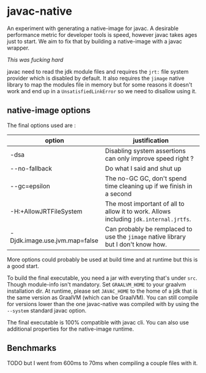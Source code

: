# javac-native

An experiment with generating a native-image for javac. A desirable performance metric for developer tools is speed,
however javac takes ages just to start. We aim to fix that by building a native-image with a javac wrapper.

*This was fucking hard*

javac need to read the jdk module files and requires the `jrt:` file system provider which is disabled by default. It
also requires the `jimage` native library to map the modules file in memory but for some reasons it doesn't work and end
up in a `UnsatisfiedLinkError` so we need to disallow using it.

## native-image options

The final options used are :

option                       |justification
-----------------------------|-------------
-dsa                         |Disabling system assertions can only improve speed right ?
--no-fallback                |Do what I said and shut up
--gc=epsilon                 |The no-GC GC, don't spend time cleaning up if we finish in a second
-H:+AllowJRTFileSystem       |The most important of all to allow it to work. Allows including `jdk.internal.jrtfs`.
-Djdk.image.use.jvm.map=false|Can probably be remplaced to use the `jimage` native library but I don't know how.

More options could probably be used at build time and at runtime but this is a good start.

To build the final executable, you need a jar with everyting that's under `src`. Though module-info isn't mandatory.
Set `GRAALVM_HOME` to your graalvm installation dir. At runtime, please set `JAVAC_HOME` to the home of a jdk that is
the same version as GraalVM (which can be GraalVM). You can still compile for versions lower than the one javac-native
was compiled with by using the `--system` standard javac option.

The final executable is 100% compatible with javac cli. You can also use additional properties for the native-image
runtime.

## Benchmarks

TODO but I went from 600ms to 70ms when compiling a couple files with it.
